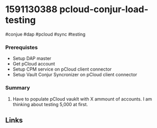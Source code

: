 # 1591130388 pcloud-conjur-load-testing
#conjue #dap #pcloud #sync #testing

### Prerequistes
- Setup DAP master
- Get pCloud account
- Setup CPM service on pCloud client connector
- Setup Vault Conjur Syncronizer on pCloud client connector



### Summary
1. Have to populate pCloud vauklt with X ammount of accounts. I am thinking about testing 5,000 at first.




## Links
